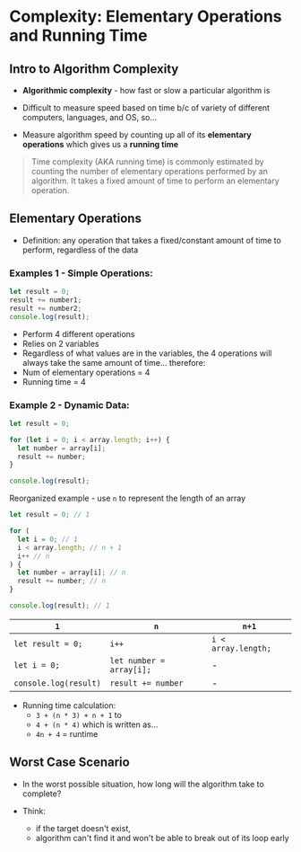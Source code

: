 # Complexity: Elementary Operations and Running Time

## Intro to Algorithm Complexity

* **Algorithmic complexity** - how fast or slow a particular algorithm is

* Difficult to measure speed based on time b/c of variety of different computers, languages, and OS, so...

* Measure algorithm speed by counting up all of its **elementary operations** which gives us a **running time** 

> Time complexity (AKA running time) is commonly estimated by counting the number of elementary operations performed by an algorithm. It takes a fixed amount of time to perform an elementary operation.

## Elementary Operations

* Definition: any operation that takes a fixed/constant amount of time to perform, regardless of the data

### Examples 1 - Simple Operations:
```javascript
let result = 0;
result += number1;
result += number2;
console.log(result);
```
* Perform 4 different operations
* Relies on 2 variables
* Regardless of what values are in the variables, the 4 operations will always take the same amount of time... therefore:
* Num of elementary operations = 4
* Running time = 4

### Example 2 - Dynamic Data:
```javascript
let result = 0;

for (let i = 0; i < array.length; i++) {
  let number = array[i];
  result += number;
}

console.log(result);
```
Reorganized example - use `n` to represent the length of an array
```javascript
let result = 0; // 1

for (
  let i = 0; // 1
  i < array.length; // n + 1
  i++ // n
) {
  let number = array[i]; // n
  result += number; // n
}

console.log(result); // 1
```
|`1`                  |`n`                     |`n+1`                |
|---------------------|------------------------|---------------------|
|`let result = 0;`    |`i++`                   | `i < array.length;` |
|`let i = 0;`         |`let number = array[i];`| -                   |
|`console.log(result)`|`result += number`      | -                   |

* Running time calculation:
  * `3 + (n * 3) + n + 1` to
  * `4 + (n * 4)` which is written as...
  * `4n + 4` = runtime

## Worst Case Scenario

* In the worst possible situation, how long will the algorithm take to complete?

* Think:
  * if the target doesn't exist,
  * algorithm can't find it and won't be able to break out of its loop early